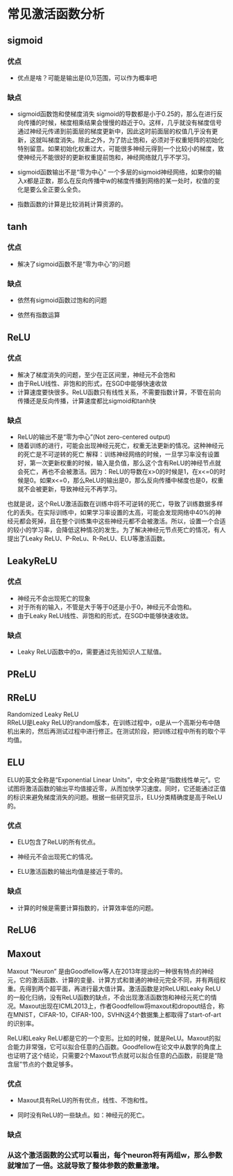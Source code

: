 # 常见激活函数分析

## sigmoid
### 优点
- 优点是啥？可能是输出是(0,1)范围，可以作为概率吧

### 缺点
- sigmoid函数饱和使梯度消失
sigmoid的导数都是小于0.25的，那么在进行反向传播的时候，梯度相乘结果会慢慢的趋近于0。这样，几乎就没有梯度信号通过神经元传递到前面层的梯度更新中，因此这时前面层的权值几乎没有更新，这就叫梯度消失。除此之外，为了防止饱和，必须对于权重矩阵的初始化特别留意。如果初始化权重过大，可能很多神经元得到一个比较小的梯度，致使神经元不能很好的更新权重提前饱和，神经网络就几乎不学习。

- sigmoid函数输出不是“零为中心”
一个多层的sigmoid神经网络，如果你的输入x都是正数，那么在反向传播中w的梯度传播到网络的某一处时，权值的变化是要么全正要么全负。

- 指数函数的计算是比较消耗计算资源的。

## tanh

### 优点
- 解决了sigmoid函数不是“零为中心”的问题

### 缺点
- 依然有sigmoid函数过饱和的问题

- 依然有指数运算

## ReLU
### 优点
- 解决了梯度消失的问题，至少在正区间里，神经元不会饱和
- 由于ReLU线性、非饱和的形式，在SGD中能够快速收敛
- 计算速度要快很多。ReLU函数只有线性关系，不需要指数计算，不管在前向传播还是反向传播，计算速度都比sigmoid和tanh快

### 缺点
- ReLU的输出不是“零为中心”(Not zero-centered output)
- 随着训练的进行，可能会出现神经元死亡，权重无法更新的情况。这种神经元的死亡是不可逆转的死亡
解释：训练神经网络的时候，一旦学习率没有设置好，第一次更新权重的时候，输入是负值，那么这个含有ReLU的神经节点就会死亡，再也不会被激活。因为：ReLU的导数在x>0的时候是1，在x<=0的时候是0。如果x<=0，那么ReLU的输出是0，那么反向传播中梯度也是0，权重就不会被更新，导致神经元不再学习。

也就是说，这个ReLU激活函数在训练中将不可逆转的死亡，导致了训练数据多样化的丢失。在实际训练中，如果学习率设置的太高，可能会发现网络中40%的神经元都会死掉，且在整个训练集中这些神经元都不会被激活。所以，设置一个合适的较小的学习率，会降低这种情况的发生。为了解决神经元节点死亡的情况，有人提出了Leaky ReLU、P-ReLu、R-ReLU、ELU等激活函数。

## LeakyReLU
### 优点
- 神经元不会出现死亡的现象
- 对于所有的输入，不管是大于等于0还是小于0，神经元不会饱和。
- 由于Leaky ReLU线性、非饱和的形式，在SGD中能够快速收敛。

### 缺点
- Leaky ReLU函数中的α，需要通过先验知识人工赋值。

## PReLU


## RReLU
Randomized Leaky ReLU  
RReLU是Leaky ReLU的random版本，在训练过程中，α是从一个高斯分布中随机出来的，然后再测试过程中进行修正。在测试阶段，把训练过程中所有的取个平均值。

## ELU
ELU的英文全称是“Exponential Linear Units”，中文全称是“指数线性单元”。它试图将激活函数的输出平均值接近零，从而加快学习速度。同时，它还能通过正值的标识来避免梯度消失的问题。根据一些研究显示，ELU分类精确度是高于ReLU的。

### 优点

- ELU包含了ReLU的所有优点。

- 神经元不会出现死亡的情况。

- ELU激活函数的输出均值是接近于零的。

### 缺点

- 计算的时候是需要计算指数的，计算效率低的问题。

## ReLU6


## Maxout

Maxout “Neuron” 是由Goodfellow等人在2013年提出的一种很有特点的神经元，它的激活函数、计算的变量、计算方式和普通的神经元完全不同，并有两组权重。先得到两个超平面，再进行最大值计算。激活函数是对ReLU和Leaky ReLU的一般化归纳，没有ReLU函数的缺点，不会出现激活函数饱和神经元死亡的情况。Maxout出现在ICML2013上，作者Goodfellow将maxout和dropout结合，称在MNIST，CIFAR-10，CIFAR-100，SVHN这4个数据集上都取得了start-of-art的识别率。

ReLU和Leaky ReLU都是它的一个变形。比如的时候，就是ReLU。Maxout的拟合能力非常强，它可以拟合任意的凸函数。Goodfellow在论文中从数学的角度上也证明了这个结论，只需要2个Maxout节点就可以拟合任意的凸函数，前提是“隐含层”节点的个数足够多。

### 优点

- Maxout具有ReLU的所有优点，线性、不饱和性。

- 同时没有ReLU的一些缺点。如：神经元的死亡。

### 缺点

### 从这个激活函数的公式可以看出，每个neuron将有两组w，那么参数就增加了一倍。这就导致了整体参数的数量激增。
